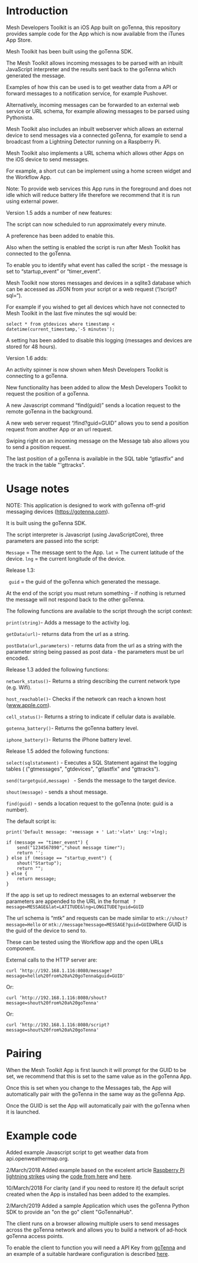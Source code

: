 # Introduction

Mesh Developers Toolkit is an iOS App built on goTenna, this repository provides sample code for the App which is now available from the iTunes App Store.

Mesh Toolkit has been built using the goTenna SDK.

The Mesh Toolkit allows incoming messages to be parsed with an inbuilt JavaScript interpreter and the results sent back to the goTenna which generated the message.

Examples of how this can be used is to get weather data from a API or forward messages to a notification service, for example Pushover.

Alternatively, incoming messages can be forwarded to an external web service or URL schema, for example allowing messages to be parsed using Pythonista.

Mesh Toolkit also includes an inbuilt webserver which allows an external device to send messages via a connected goTenna, for example to send a broadcast from a Lightning Detector running on a Raspberry Pi.

Mesh Toolkit also implements a URL schema which allows other Apps on the iOS device to send messages.

For example, a short cut can be implement using a home screen widget and the Workflow App.

Note: To provide web services this App runs in the foreground and does not idle which will reduce battery life therefore we recommend that it is run using external power.

Version 1.5 adds a number of new features:

The script can now scheduled to run approximately every minute.

A preference has been added to enable this.

Also when the setting is enabled the script is run after Mesh Toolkit has connected to the goTenna.

To enable you to identify what event has called the script - the message is set to “startup_event” or “timer_event”.

Mesh Toolkit now stores messages and devices in a sqlite3 database which can be accessed as JSON from your script or a web request (“/script?sql=“).

For example if you wished to get all devices which have not connected to Mesh Toolkit in the last five minutes the sql would be:

` select * from gtdevices where timestamp < datetime(current_timestamp,'-5 minutes'); `

A setting has been added to disable this logging (messages and devices are stored for 48 hours).

Version 1.6 adds:

An activity spinner is now shown when Mesh Developers Toolkit is connecting to a goTenna.

New functionality has been added to allow the Mesh Developers Toolkit to request the position of a goTenna.

A new Javascript command “find(guid)” sends a location request to the remote goTenna in the background.

A new web server request “/find?guid=GUID” allows you to send a position request from another App or an url request.

Swiping right on an incoming message on the Message tab also allows you to send a position request.

The last position of a goTenna is available in the SQL table “gtlastfix” and the track in the table "'gttracks".

# Usage notes

NOTE: This application is designed to work with goTenna off-grid messaging devices (https://gotenna.com).

It is built using the goTenna SDK.

The script interpreter is Javascript (using JavaScriptCore), three parameters are passed into the script:

` Message ` = The message sent to the App.
` lat ` = The current latitude of the device.
` lng ` = the current longitude of the device.

Release 1.3:

`  guid ` = the guid of the goTenna which generated the message.

At the end of the script you must return something - if nothing is returned the message will not respond back to the other goTenna.

The following functions are available to the script through the script context:

` print(string) `- Adds a message to the activity log.

` getData(url) `- returns data from the url as a string.

` postData(url,parameters) ` - returns data from the url as a string with the parameter string being passed as post data - the parameters must be url encoded.

Release 1.3 added the following functions:

` network_status() `- Returns a string describing the current network type (e.g. Wifi).

` host_reachable() `- Checks if the network can reach a known host (www.apple.com).

` cell_status() `- Returns a string to indicate if cellular data is available.

` gotenna_battery() `- Returns the goTenna battery level.

` iphone_battery() `- Returns the iPhone battery level.

Release 1.5 added the following functions:

` select(sqlstatement) ` - Executes a SQL Statement against the logging tables ( ("gtmessages", "gtdevices", "gtlastfix" and "gttracks").

 ` send(targetguid,message)  ` - Sends the message to the target device.

 ` shout(message) ` - sends a shout message.

` find(guid) ` - sends a location request to the goTenna (note: guid is a number).
 
The default script is:

```
print('Default message: '+message + ' Lat:'+lat+' Lng:'+lng);

if (message == "timer_event") {
    send("1234567890","shout message timer");
    return '';
} else if (message == "startup_event") {
    shout("Startup");
    return "";
} else {
    return message;
}
```
If the app is set up to redirect messages to an external webserver the parameters are appended to the URL in the format ` ?message=MESSAGE&lat=LATITUDE&lng=LONGITUDE?guid=GUID`

The url schema is “mtk” and requests can be made similar to ` mtk://shout?message=Hello ` or  ` mtk://message?message=MESSAGE?guid=GUID `where GUID is the guid of the device to send to.

These can be tested using the Workflow app and the open URLs component.

External calls to the HTTP server are:

``` curl ‘http://192.168.1.116:8080/message?message=hello%20from%20a%20goTenna&guid=GUID' ```

Or:

``` curl ‘http://192.168.1.116:8080/shout?message=shout%20from%20a%20goTenna' ```

Or:

``` curl ‘http://192.168.1.116:8080/script?message=shout%20from%20a%20goTenna' ```


# Pairing

When the Mesh Toolkit App is first launch it will prompt for the GUID to be set, we recommend that this is set to the same value as in the goTenna App.

Once this is set when you change to the Messages tab, the App will automatically pair with the goTenna in the same way as the goTenna App.

Once the GUID is set the App will automatically pair with the goTenna when it is launched.

# Example code

Added example Javascript script to get weather data from api.openweathermap.org.

2/March/2018 Added example based on the excelent article [Raspberry Pi lightning strikes](https://hexaly.se/2017/06/27/lightning-strikes-detection-station-that-tweets-storm-alerts/) using the [code from here](https://github.com/Hexalyse/LightningTweeter) and [here](https://github.com/pcfens/RaspberryPi-AS3935/).

10/March/2018 For clarity (and if you need to restore it) the default script created when the App is installed has been added to the examples.

2/March/2019 Added a sample Application which uses the goTenna Python SDK to provide an "on the go" client "GoTennaHub". 

The client runs on a browser allowing multiple users to send messages across the goTenna network and allows you to build a network of ad-hock goTenna access points.

To enable the client to function you will need a API Key from [goTenna](https://gotenna.com/pages/sdk) and an example of a suitable hardware configuration is described [here](https://meshcommunity.gotenna.com/t/gotenna-python-sdk/4532/7).
